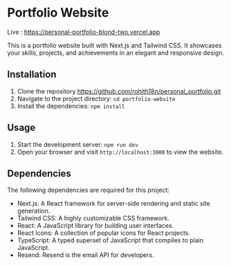 # Portfolio Website
Live : https://personal-portfolio-blond-two.vercel.app

This is a portfolio website built with Next.js and Tailwind CSS. It showcases your skills, projects, and achievements in an elegant and responsive design.

## Installation

1. Clone the repository https://github.com/rohith18n/personal_portfolio.git
2. Navigate to the project directory: `cd portfolio-website`
3. Install the dependencies: `npm install`

## Usage

1. Start the development server: `npm run dev`
2. Open your browser and visit `http://localhost:3000` to view the website.

## Dependencies

The following dependencies are required for this project:

- Next.js: A React framework for server-side rendering and static site generation.
- Tailwind CSS: A highly customizable CSS framework.
- React: A JavaScript library for building user interfaces.
- React Icons: A collection of popular icons for React projects.
- TypeScript: A typed superset of JavaScript that compiles to plain JavaScript.
- Resend: Resend is the email API for developers.